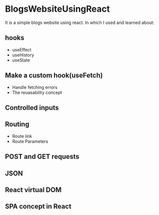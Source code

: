 # BlogsWebsiteUsingReact
It is a simple blogs website using react.
In which I used and learned about:
## hooks
* useEffect
* useHistory
* useState
## Make a custom hook(useFetch)
* Handle fetching errors
* The reuasability concept
## Controlled inputs
## Routing
* Route link
* Route Parameters
## POST and GET requests
## JSON
## React virtual DOM
## SPA concept in React
